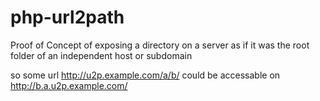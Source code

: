 # php-url2path
Proof of Concept of exposing a directory on a server as if it was the root folder of an independent host or subdomain

so some url http://u2p.example.com/a/b/ could be accessable on http://b.a.u2p.example.com/
